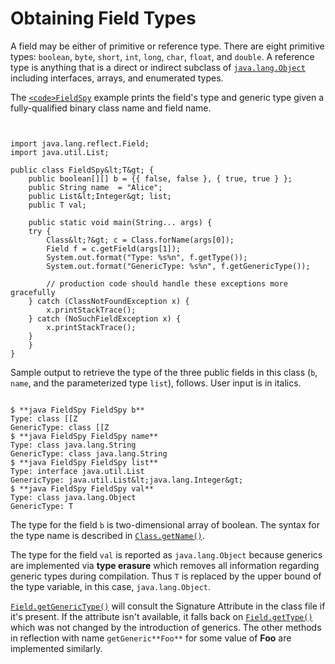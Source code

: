 
# Obtaining Field Types

A field may be either of primitive or reference type. There are eight primitive types: `boolean`, `byte`, `short`, `int`, `long`, `char`, `float`, and `double`. A reference type is anything that is a direct or indirect subclass of 
[`java.lang.Object`](https://docs.oracle.com/javase/8/docs/api/java/lang/Object.html) including interfaces, arrays, and enumerated types.

The 
[`<code>FieldSpy`</code>](example/FieldSpy.java) example prints the field's type and generic type given a fully-qualified binary class name and field name.

```


import java.lang.reflect.Field;
import java.util.List;

public class FieldSpy&lt;T&gt; {
    public boolean[][] b = {{ false, false }, { true, true } };
    public String name  = "Alice";
    public List&lt;Integer&gt; list;
    public T val;

    public static void main(String... args) {
	try {
	    Class&lt;?&gt; c = Class.forName(args[0]);
	    Field f = c.getField(args[1]);
	    System.out.format("Type: %s%n", f.getType());
	    System.out.format("GenericType: %s%n", f.getGenericType());

        // production code should handle these exceptions more gracefully
	} catch (ClassNotFoundException x) {
	    x.printStackTrace();
	} catch (NoSuchFieldException x) {
	    x.printStackTrace();
	}
    }
}

```

Sample output to retrieve the type of the three public fields in this class (`b`, `name`, and the parameterized type `list`), follows. User input is in italics.

```

$ **java FieldSpy FieldSpy b**
Type: class [[Z
GenericType: class [[Z
$ **java FieldSpy FieldSpy name**
Type: class java.lang.String
GenericType: class java.lang.String
$ **java FieldSpy FieldSpy list**
Type: interface java.util.List
GenericType: java.util.List&lt;java.lang.Integer&gt;
$ **java FieldSpy FieldSpy val**
Type: class java.lang.Object
GenericType: T

```

The type for the field `b` is two-dimensional array of boolean. The syntax for the type name is described in 
[`Class.getName()`](https://docs.oracle.com/javase/8/docs/api/java/lang/Class.html#getName--).

The type for the field `val` is reported as `java.lang.Object` because generics are implemented via **type erasure** which removes all information regarding generic types during compilation. Thus `T` is replaced by the upper bound of the type variable, in this case, `java.lang.Object`.


[`Field.getGenericType()`](https://docs.oracle.com/javase/8/docs/api/java/lang/reflect/Field.html#getGenericType--) will consult the <!-- The specific reference should be JVMS3 section 4.4.4 "Signature" -->
Signature Attribute in the class file if it's present. If the attribute isn't available, it falls back on 
[`Field.getType()`](https://docs.oracle.com/javase/8/docs/api/java/lang/reflect/Field.html#getType--) which was not changed by the introduction of generics. The other methods in reflection with name `getGeneric**Foo**` for some value of **Foo** are implemented similarly.
